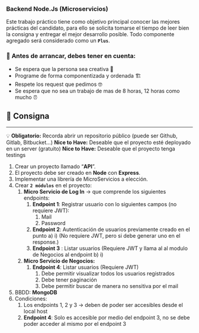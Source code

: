 ### Backend Node.Js (Microservicios)

Este trabajo práctico tiene como objetivo principal conocer las mejores prácticas del candidato, para ello se solicita tomarse el tiempo de leer bien la consigna y entregar el mejor desarrollo posible. Todo componente agregado será considerado como un **`Plus`**.

### 🤔 **Antes de arrancar, debes tener en cuenta:**

- Se espera que la persona sea creativa 🎨
- Programe de forma componentizada y ordenada 🏗️
- Respete los request que pedimos 🤓
- Se espera que no sea un trabajo de mas de 8 horas, 12 horas como mucho ⏰

## 📝 Consigna

---

💡 **Obligatorio:** Recorda abrir un repositorio público (puede ser Github, Gitlab, Bitbucket…)
**Nice to Have:** Deseable que el proyecto esté deployado en un server (gratuito)
**Nice to Have:** Deseable que el proyecto tenga testings

1. Crear un proyecto llamado “**API**”.
2. El proyecto debe ser creado en **Node** con **Express**.
3. Implementar una librería de MicroServicios a elección.
4. Crear **`2 módulos`** en el proyecto:
   1. **Micro Servicio de Log In** → que comprende los siguientes endpoints:
      1. **Endpoint 1**: Registrar usuario con lo siguientes campos (no requiere JWT):
         1. Mail
         2. Password
      2. **Endpoint 2**: Autenticación de usuarios previamente creado en el punto a) i) (No requiere JWT, pero si debe generar uno en el response.)
      3. **Endpoint 3** : Listar usuarios (Requiere JWT y llama al al modulo de Negocios al endpoint b) i)
   2. **Micro Servicio de Negocios:**
      1. **Endpoint 4**: Listar usuarios (Requiere JWT)
         1. Debe permitir visualizar todos los usuarios registrados
         2. Debe tener paginación
         3. Debe permitir buscar de manera no sensitiva por el mail
5. BBDD: **MongoDB**
6. Condiciones:
   1. Los endpoints 1, 2 y 3 → deben de poder ser accesibles desde el local host
   2. **Endpoint 4**: Solo es accesible por medio del endpoint 3, no se debe poder acceder al mismo por el endpoint 3
